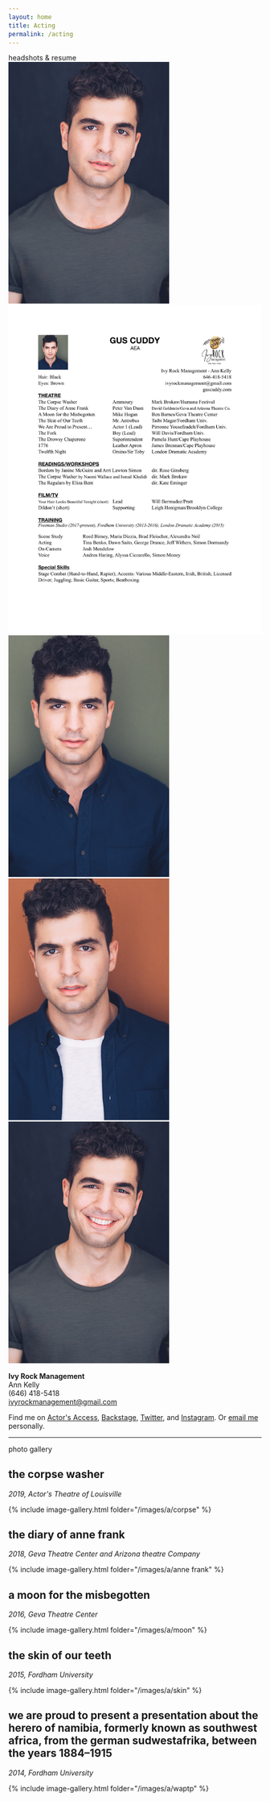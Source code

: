 ```yaml
---
layout: home
title: Acting
permalink: /acting
---
```


<div id="intro" class="lh-title dib f1-ns f2-m f2">headshots <span class="i">&</span> resume</div>

<div class="cf mt4">
  <div class="fl w-100 w-50-ns">
  <a class="dim" href="/images/cuddy_headshot.jpg">
    <img src="/images/thumb/cuddy_headshot.jpg" alt="Headshot"/>
  </a>
  </div>
  <div class="fl w-100 w-50-ns">
  <a class="dim" href="/files/cuddy_resume.pdf"><img src="/images/cuddy_resume.jpg" alt="resume"/></a>
  </div>
</div>


<div class="cf">
  <div class="fl w-100 w-third-ns ph1-ns">
  <a class="dim" href="/images/cuddy_headshot1.jpg">
    <img src="/images/thumb/cuddy_headshot1.jpg" alt="Headshot"/>
  </a>
  </div>
  <div class="fl w-100 w-third-ns ph1-ns">
  <a class="dim" href="/images/cuddy_headshot2.jpg">
    <img src="/images/thumb/cuddy_headshot2.jpg" alt="Headshot"/>
  </a>
  </div>
  <div class="fl w-100 w-third-ns ph1-ns">
  <a class="dim" href="/images/cuddy_headshot3.jpg">
    <img src="/images/thumb/cuddy_headshot3.jpg" alt="Headshot"/>
  </a>
  </div>
</div>


**Ivy Rock Management** <br />
Ann Kelly <br />
(646) 418-5418 <br />
ivyrockmanagement@gmail.com

Find me on [Actor's Access](http://resumes.actorsaccess.com/guscuddy), [Backstage](http://backstage.com/u/guscuddy),  [Twitter](http://twitter.com/guscuddy), and [Instagram](http://instagram.com/guscuddy). Or [email me](mailto:gus.cuddy@gmail.com) personally.

---

<div id="intro" class="lh-title dib f1-ns f2-m f2">photo gallery</div>

<h2 id="intro" class="f3 mt4">the corpse washer</h2>

*2019, Actor's Theatre of Louisville*

{% include image-gallery.html folder="/images/a/corpse" %}

<h2 id="intro" class="f3 mt4">the diary of anne frank</h2>

*2018, Geva Theatre Center and Arizona theatre Company*

{% include image-gallery.html folder="/images/a/anne frank" %}

<h2 id="intro" class="f3 mt4">a moon for the misbegotten</h2>

*2016, Geva Theatre Center*

{% include image-gallery.html folder="/images/a/moon" %}

<h2 id="intro" class="f3 mt4">the skin of our teeth</h2>

*2015, Fordham University*

{% include image-gallery.html folder="/images/a/skin" %}

<h2 id="intro" class="f3 mt4">we are proud to present a presentation about the herero of namibia, formerly known as southwest africa, from the german sudwestafrika, between the years 1884–1915</h2>

*2014, Fordham University*

{% include image-gallery.html folder="/images/a/waptp" %}


